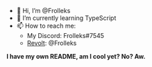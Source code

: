 - 👋 Hi, I’m @Frolleks
- 🌱 I’m currently learning TypeScript
- 📫 How to reach me:
  - My Discord: Frolleks#7545
  - [Revolt](https://revolt.chat): @Frolleks

**I have my own README, am I cool yet? No? Aw.**
